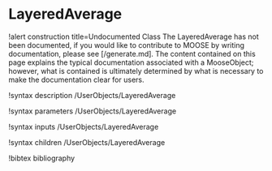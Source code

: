 <!-- MOOSE Documentation Stub: Remove this when content is added. -->

# LayeredAverage

!alert construction title=Undocumented Class
The LayeredAverage has not been documented, if you would like to contribute to MOOSE by
writing documentation, please see [/generate.md]. The content contained on this page explains
the typical documentation associated with a MooseObject; however, what is contained is ultimately
determined by what is necessary to make the documentation clear for users.

!syntax description /UserObjects/LayeredAverage

!syntax parameters /UserObjects/LayeredAverage

!syntax inputs /UserObjects/LayeredAverage

!syntax children /UserObjects/LayeredAverage

!bibtex bibliography
